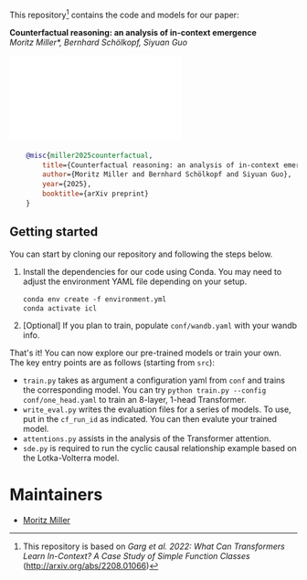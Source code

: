This repository[^1] contains the code and models for our paper:

[^1]: This repository is based on _Garg et al. 2022: What Can Transformers Learn In-Context? A Case Study of Simple Function Classes_ (http://arxiv.org/abs/2208.01066)

**Counterfactual reasoning: an analysis of in-context emergence** <br>
*Moritz Miller\*, Bernhard Schölkopf, Siyuan Guo* <br>

![](figure_cf_reasoning.pdf)

```bibtex
    @misc{miller2025counterfactual,
        title={Counterfactual reasoning: an analysis of in-context emergence},
        author={Moritz Miller and Bernhard Schölkopf and Siyuan Guo},
        year={2025},
        booktitle={arXiv preprint}
    }
```

## Getting started
You can start by cloning our repository and following the steps below.

1. Install the dependencies for our code using Conda. You may need to adjust the environment YAML file depending on your setup.

    ```
    conda env create -f environment.yml
    conda activate icl
    ```

2. [Optional] If you plan to train, populate `conf/wandb.yaml` with your wandb info.

That's it! You can now explore our pre-trained models or train your own. The key entry points
are as follows (starting from `src`):
- `train.py` takes as argument a configuration yaml from `conf` and trains the corresponding model. You can try `python train.py --config conf/one_head.yaml` to train an 8-layer, 1-head Transformer.
- `write_eval.py` writes the evaluation files for a series of models. To use, put in the `cf_run_id` as indicated. You can then evalute your trained model.
- `attentions.py` assists in the analysis of the Transformer attention.
- `sde.py` is required to run the cyclic causal relationship example based on the Lotka-Volterra model. 

# Maintainers
* [Moritz Miller](https://is.mpg.de/person/mmiller)
